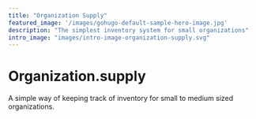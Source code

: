 ```yaml
---
title: "Organization Supply"
featured_image: '/images/gohugo-default-sample-hero-image.jpg'
description: "The simplest inventory system for small organizations"
intro_image: "images/intro-image-organization-supply.svg"
---
```


# Organization.supply

A simple way of keeping track of inventory for small to medium sized organizations.